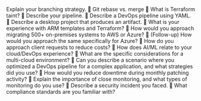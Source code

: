 
 Explain your branching strategy.
 🔹 Git rebase vs. merge
 🔹 What is Terraform taint?
 🔹 Describe your pipeline.
 🔹 Describe a DevOps pipeline using YAML.
 🔹 Describe a desktop project that produces an artifact.
 🔹 What is your experience with ARM templates and Terraform?
 🔹 How would you approach migrating 500+ on-premises systems to AWS or Azure?
 🔹 (Follow-up) How would you approach the same specifically for Azure?
 🔹 How do you approach client requests to reduce costs?
 🔹 How does AI/ML relate to your cloud/DevOps experience?
 🔹 What are the specific considerations for a multi-cloud environment?
 🔹 Can you describe a scenario where you optimized a DevOps pipeline for a complex application, and what strategies did you use?
 🔹 How would you reduce downtime during monthly patching activity?
 🔹 Explain the importance of close monitoring, and what types of monitoring do you use?
 🔹 Describe a security incident you faced.
 🔹 What compliance standards are you familiar with?
